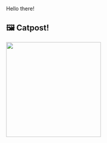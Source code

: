 Hello there!



## 🖼️ Catpost!

<sub>
    <img src="https://cdn2.thecatapi.com/images/PHnaOrKVf.jpg" height="256">
</sub>

